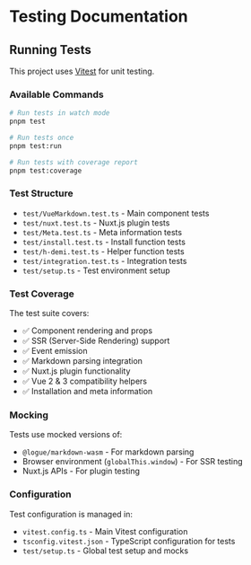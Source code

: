 # Testing Documentation

## Running Tests

This project uses [Vitest](https://vitest.dev/) for unit testing.

### Available Commands

```bash
# Run tests in watch mode
pnpm test

# Run tests once
pnpm test:run

# Run tests with coverage report
pnpm test:coverage
```

### Test Structure

- `test/VueMarkdown.test.ts` - Main component tests
- `test/nuxt.test.ts` - Nuxt.js plugin tests
- `test/Meta.test.ts` - Meta information tests
- `test/install.test.ts` - Install function tests
- `test/h-demi.test.ts` - Helper function tests
- `test/integration.test.ts` - Integration tests
- `test/setup.ts` - Test environment setup

### Test Coverage

The test suite covers:

- ✅ Component rendering and props
- ✅ SSR (Server-Side Rendering) support
- ✅ Event emission
- ✅ Markdown parsing integration
- ✅ Nuxt.js plugin functionality
- ✅ Vue 2 & 3 compatibility helpers
- ✅ Installation and meta information

### Mocking

Tests use mocked versions of:

- `@logue/markdown-wasm` - For markdown parsing
- Browser environment (`globalThis.window`) - For SSR testing
- Nuxt.js APIs - For plugin testing

### Configuration

Test configuration is managed in:

- `vitest.config.ts` - Main Vitest configuration
- `tsconfig.vitest.json` - TypeScript configuration for tests
- `test/setup.ts` - Global test setup and mocks

